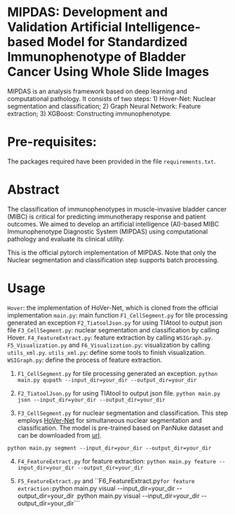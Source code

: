 # MIPDAS: Development and Validation Artificial Intelligence-based Model for Standardized Immunophenotype of Bladder Cancer Using Whole Slide Images
MIPDAS is an analysis framework based on deep learning and computational pathology. It consists of two steps: 1) Hover-Net: Nuclear segmentation and classification; 2) Graph Neural Network: Feature extraction; 3) XGBoost: Constructing immunophenotype.

# Pre-requisites:
The packages required have been provided in the file ```requirements.txt```.

# Abstract
The classification of immunophenotypes in muscle-invasive bladder cancer (MIBC) is critical for predicting immunotherapy response and patient outcomes. We aimed to develop an artificial intelligence (AI)-based MIBC Immunophenotype Diagnostic System (MIPDAS) using computational pathology and evaluate its clinical utility.

This is the official pytorch implementation of MIPDAS. Note that only the Nuclear segmentation and classification step supports batch processing.

# Usage
```Hover```: the implementation of HoVer-Net, which is cloned from the official implementation
```main.py```: main function
```F1_CellSegment.py``` for tile processing generated an exception
```F2_TiatoolJson.py``` for using TIAtool to output json file
```F3_CellSegment.py```: nuclear segmentation and classification by calling Hover.
```F4_FeatureExtract.py```: feature extraction by calling ```WSIGraph.py```.
```F5_Visualization.py``` and ```F6_Visualization.py```: visualization by calling ```utils_xml.py```.
```utils_xml.py```: define some tools to finish visualization.
```WSIGraph.py```: define the process of feature extraction.

1. ```F1_CellSegment.py``` for tile processing generated an exception.
```python main.py qupath --input_dir=your_dir --output_dir=your_dir```


2. ```F2_TiatoolJson.py``` for using TIAtool to output json file.
```python main.py json --input_dir=your_dir --output_dir=your_dir```

3. ```F3_CellSegment.py``` for nuclear segmentation and classification.
This step employs [HoVer-Net](https://github.com/vqdang/hover_net) for simultaneous nuclear segmentation and classification. The model is pre-trained based on PanNuke dataset and can be downloaded from [url](https://drive.google.com/file/d/1SbSArI3KOOWHxRlxnjchO7_MbWzB4lNR/view).

```python main.py segment --input_dir=your_dir --output_dir=your_dir```

4. ```F4_FeatureExtract.py``` for feature extraction:
```python main.py feature --input_dir=your_dir --output_dir=your_dir```

5. ```F5_FeatureExtract.py``` and ``F6_FeatureExtract.py``` for feature extraction:
```python main.py visual --input_dir=your_dir --output_dir=your_dir```
```python main.py visual --input_dir=your_dir --output_dir=your_dir```















